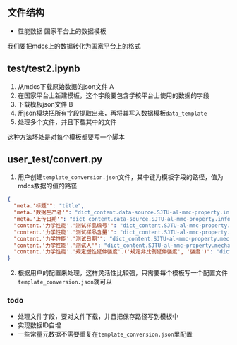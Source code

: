 ## 文件结构

- 性能数据  国家平台上的数据模板

我们要把mdcs上的数据转化为国家平台上的格式
## test/test2.ipynb

1. 从mdcs下载原始数据的json文件 A
2. 在国家平台上新建模板，这个字段要包含学校平台上使用的数据的字段
3. 下载模板json文件 B
4. 用json模块把所有字段提取出来，再将其写入数据模板`data_template`
5. 处理多个文件，并且下载其中的文件

这种方法坏处是对每个模板都要写一个脚本

## user_test/convert.py

1. 用户创建`template_conversion.json`文件，其中键为模板字段的路径，值为mdcs数据的值的路径

```json
{
  "meta.'标题'": "title",
  "meta.'数据生产者'": "dict_content.data-source.SJTU-al-mmc-property.information.data-source",
  "meta.'上传日期'": "dict_content.data-source.SJTU-al-mmc-property.information.upload-date",
  "content.'力学性能'.'测试样品编号'": "dict_content.SJTU-al-mmc-property.mechanical-property.number-of-test-sample",
  "content.'力学性能'.'测试样品含量'": "dict_content.SJTU-al-mmc-property.mechanical-property.volume-ratio-of-reinforcement-in-test-sample.value",
  "content.'力学性能'.'测试日期'": "dict_content.SJTU-al-mmc-property.mechanical-property.test-date",
  "content.'力学性能'.'测试人'": "dict_content.SJTU-al-mmc-property.mechanical-property.tester",
  "content.'力学性能'.'规定塑性延伸强度'.('规定非比例延伸强度', '强度')": "dict_content.SJTU-al-mmc-property.mechanical-property.specifies-the-plastic-elongation-strength.specifies-the-plastic-elongation-strength-record.('strength.value', 'rp')"
}
```

2. 根据用户的配置来处理，这样灵活性比较强，只需要每个模板写一个配置文件`template_conversion.json`就可以

### todo
 
- 处理文件字段，要对文件下载，并且把保存路径写到模板中
- 实现数据ID自增
- 一些常量元数据不需要重复在`template_conversion.json`里配置

